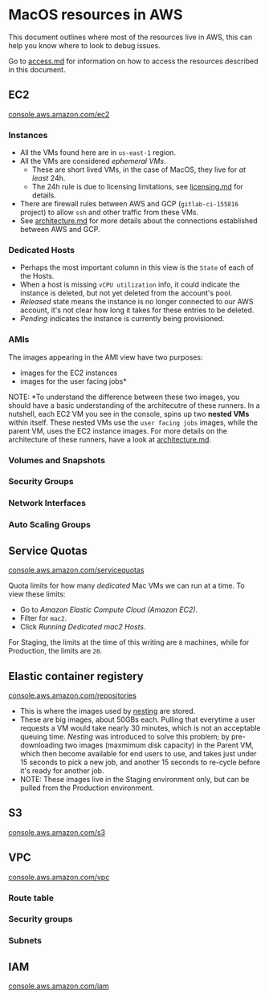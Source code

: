 # MacOS resources in AWS

This document outlines where most of the resources live in AWS, this can help you know where to look to debug issues.

Go to [access.md](./access.md) for information on how to access the resources described in this document.

## EC2

[console.aws.amazon.com/ec2](https://us-east-1.console.aws.amazon.com/ec2/home?region=us-east-1)

### Instances

- All the VMs found here are in `us-east-1` region.
- All the VMs are considered _ephemeral VMs_.
    - These are short lived VMs, in the case of MacOS, they live for _at least_ 24h.
    - The 24h rule is due to licensing limitations, see [licensing.md](./licensing.md) for details.
- There are firewall rules between AWS and GCP (`gitlab-ci-155816` project) to allow `ssh` and other traffic from these VMs.
- See [architecture.md](./architecture.md) for more details about the connections established between AWS and GCP.

### Dedicated Hosts

- Perhaps the most important column in this view is the `State` of each of the Hosts.
- When a host is missing `vCPU utilization` info, it could indicate the instance is deleted, but not yet deleted from the account's pool.
- _Released_ state means the instance is no longer connected to our AWS account, it's not clear how long it takes for these entries to be deleted.
- _Pending_ indicates the instance is currently being provisioned.

### AMIs

The images appearing in the AMI view have two purposes:

- images for the EC2 instances
- images for the user facing jobs*

NOTE: *To understand the difference between these two images, you should have a basic understanding of the architecutre of these runners.
In a nutshell, each EC2 VM you see in the console, spins up two **nested VMs** within itself.
These nested VMs use the `user facing jobs` images, while the parent VM, uses the EC2 instance images.
For more details on the architecture of these runners, have a look at [architecture.md](./architecture.md).

### Volumes and Snapshots

### Security Groups

### Network Interfaces

### Auto Scaling Groups


## Service Quotas

[console.aws.amazon.com/servicequotas](https://us-east-1.console.aws.amazon.com/servicequotas/home?region=us-east-1#)

Quota limits for how many _dedicated_ Mac VMs we can run at a time. To view these limits:

- Go to _Amazon Elastic Compute Cloud (Amazon EC2)_.
- Filter for `mac2`.
- Click _Running Dedicated mac2 Hosts_.

For Staging, the limits at the time of this writing are `8` machines, while for Production, the limits are `20`.


## Elastic container registery

[console.aws.amazon.com/repositories](https://us-east-1.console.aws.amazon.com/ecr/repositories?region=us-east-1)

- This is where the images used by [nesting](./architecture.md#nesting) are stored.
- These are big images, about 50GBs each. Pulling that everytime a user requests a VM would take nearly 30 minutes, which is not an acceptable queuing time. _Nesting_ was introduced to solve this problem; by pre-downloading two images (maxmimum disk capacity) in the Parent VM, which then become available for end users to use, and takes just under 15 seconds to pick a new job, and another 15 seconds to re-cycle before it's ready for another job.
- NOTE: These images live in the Staging environment only, but can be pulled from the Production environment.



## S3

[console.aws.amazon.com/s3](https://s3.console.aws.amazon.com/s3/home?region=us-east-1)

## VPC

[console.aws.amazon.com/vpc](https://us-east-1.console.aws.amazon.com/vpcconsole/home?region=us-east-1#Home:)

### Route table

### Security groups

### Subnets

## IAM

[console.aws.amazon.com/iam](https://us-east-1.console.aws.amazon.com/iamv2/home?region=us-east-1#/home)
